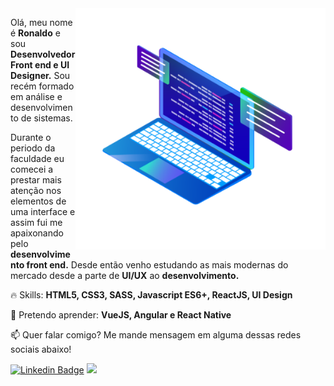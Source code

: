 <img src="https://raw.githubusercontent.com/ronaldo-santana-dev/myportfolio/master/src/assets/images/notebook.png" min-width="400px" max-width="400px" width="400px" align="right" alt="Computador ronaldo-santana-dev">

<p align="left">
  Olá, meu nome é <strong>Ronaldo</strong> e sou <strong>Desenvolvedor Front end e UI Designer.</strong>
  Sou recém formado em análise e desenvolvimento de sistemas.<br/>
</p>
<p align="left">
    Durante o periodo da faculdade eu comecei a prestar mais atenção nos
    elementos de uma interface e assim fui me apaixonando
    pelo <strong>desenvolvimento front end.</strong> Desde então venho estudando as 
    mais modernas do mercado desde a parte de <strong>UI/UX</strong> ao <strong>desenvolvimento.</strong>
</p>

<p align="left">
  🔥 Skills: <strong>HTML5, CSS3, SASS, Javascript ES6+, ReactJS, UI Design</strong>
</p>

<p align="left">
   🚀 Pretendo aprender: <strong>VueJS, Angular e React Native</strong>
</p>


<p align="left">
📫  Quer falar comigo? Me mande mensagem em alguma dessas redes sociais abaixo!
</p>


<div align="left">

[![Linkedin Badge](https://img.shields.io/badge/-Ronaldo&nbsp;Santana-blue?style=flat-square&logo=Linkedin&logoColor=white&link=https://www.linkedin.com/in/ronaldo-santana-dev/)](https://www.linkedin.com/in/ronaldo-santana-dev/) <a href="mailto:ronaldosantana483@gmail.com" alt="Gmail"><img src="https://img.shields.io/badge/-ronaldosantana483@gmail.com-e34c41?style=flat-square&labelColor=e34c41&logo=gmail&logoColor=white&link=ronaldosantana483@gmail.com" /></a>
</div>